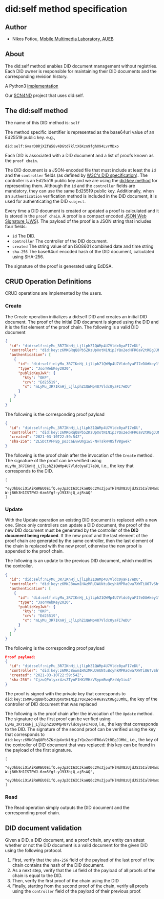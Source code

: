 # did:self method specification
## Author
* Nikos Fotiou, [Mobile Multimedia Laboratory, AUEB](https://mm.aueb.gr)

## About
The did:self method enables DID document management without registries. Each
DID owner is responsible for maintaining their DID documents and the corresponding
revision history.

A Python3 [implementation](https://github.com/mmlab-aueb/did-self-py)

Our [SCN4ND](https://mm.aueb.gr/scn4ndn/) project that uses did:self.

## The did:self method 
The name of this DID method is: `self`

The method specific identifier is represented as the base64url value
of an Ed25519 public key. e.g.,

```
did:self:6varD0RjXZfW58v4DGtd7kltX6Kzn9fghX94LvrMDxo
```

Each DID is associated with a DID document and a 
list of proofs known as the `proof chain`. 

The DID document is a JSON-encoded file that must include at least
the `id` and the `controller` fields (as defined by [W3C's DID specification](https://www.w3.org/TR/did-core/)).
The controller is an Ed25519 public key and we are using the [did:key method](https://w3c-ccg.github.io/did-method-key/)
for representing them. Although the `id` and the `controller` fields are mandatory, they can use 
the same Ed25519 public key. Additionally, when an `authentication` verification method is included in the
DID document, it is used for authenticating the DID `subject`. 

Every time a DID document is created or updated a proof is calculated
and it is stored in the `proof chain`.
A proof is a compact encoded [JSON Web Signature (JWS)](https://tools.ietf.org/html/rfc7515).
The payload of the proof is a JSON string that includes four 
fields: 

* `id` The DID.
* `controller` The controller of the DID document.
* `created` The string value of an ISO8601 combined date and time string
* `sha-256` The base64url encoded hash of the DID document, calculated using SHA-256.

The signature of the proof is generated using EdDSA. 

## CRUD Operation Definitions
CRUD operations are implemented by the users. 

### Create
The Create operation initializes a did:self DID and creates an initial DID document. 
The proof of the initial DID document is signed using the DID
and it is the fist element of the proof chain. The following is a valid DID document

```JSON
{
  "id": "did:self:nLyMu_3R7IKnHj_LjlLphZ1QWMp4U7Vldc0yaFI7eDU",
  "controller": "did:key:z6MKGRqQ8Pb5ZKzUpXotN1NipJYQx2edHFR6aV2tREgJJMhL",
  "authentication": [
    {
      "id": "did:self:nLyMu_3R7IKnHj_LjlLphZ1QWMp4U7Vldc0yaFI7eDU#key1",
      "type": "JsonWebKey2020",
      "publicKeyJwk": {
        "kty": "OKP",
        "crv": "Ed25519",
        "x": "nLyMu_3R7IKnHj_LjlLphZ1QWMp4U7Vldc0yaFI7eDU"
      }
    }
  ]
}
```

The following is the corresponding proof payload

```JSON
{
  "id": "did:self:nLyMu_3R7IKnHj_LjlLphZ1QWMp4U7Vldc0yaFI7eDU",
  "controller": "did:key:z6MKGRqQ8Pb5ZKzUpXotN1NipJYQx2edHFR6aV2tREgJJMhL",
  "created": "2021-03-10T22:59:54Z",
  "sha-256": "2L5DctVFPBp_po3caEvwUmg1w5-NvTskH485fV8gwek"
}
```

The following is the proof chain after the invocation of the `Create` method. The signature
of the proof can be verified using `nLyMu_3R7IKnHj_LjlLphZ1QWMp4U7Vldc0yaFI7eDU`, i.e., the key
that corresponds to the DID.

```
[
  "eyJhbGciOiAiRWREU0EifQ.eyJpZCI6ICJkaWQ6c2VsZjpuTHlNdV8zUjdJS25Ial9MamxMcGhaMVFXTXA0VTdWbGRjMHlhRkk3ZURVIiwgImNvbnRyb2xsZXIiOiAiZGlkOmtleTp6Nk1LR1JxUThQYjVaS3pVcFhvdE4xTmlwSllReDJlZEhGUjZhVjJ0UkVnSkpNaEwiLCAiY3JlYXRlZCI6ICIyMDIxLTAzLTEwVDIyOjU5OjU0WiIsICJzaGEtMjU2IjogIjJMNURjdFZGUEJwX3BvM2NhRXZ3VW1nMXc1LU52VHNrSDQ4NWZWOGd3ZWsifQ.epEVNpCsb4wP7R1xakBpkA_nMWJmC9JtPXyK4sAf5ub2ju-W-j86h3H1ISTPWJ-6zm5Ygf-yJ933hjQ_ajRsAQ"
]
```

### Update
With the Update operation an existing DID document is replaced with a new one. 
Since only controllers can update a DID document, 
the proof of the new DID document must be generated 
by the controller of the **DID document being replaced**.
If the new proof and the last element of the proof chain are generated by the same controller, 
then the last element of the chain is replaced with the new proof, otherwise the new proof 
is appended to the proof chain.

The following is an update to the previous DID document, which modifies the controller.

```JSON
{
  "id": "did:self:nLyMu_3R7IKnHj_LjlLphZ1QWMp4U7Vldc0yaFI7eDU",
  "controller": "did:key:z6MKJ8owm1HAzMRUJAUNtuBcyhkMPRaCwa7XWTi86TvShf2w",
  "authentication": [
    {
      "id": "did:self:nLyMu_3R7IKnHj_LjlLphZ1QWMp4U7Vldc0yaFI7eDU#key1",
      "type": "JsonWebKey2020",
      "publicKeyJwk": {
        "kty": "OKP",
        "crv": "Ed25519",
        "x": "nLyMu_3R7IKnHj_LjlLphZ1QWMp4U7Vldc0yaFI7eDU"
      }
    }
  ]
}
```

The following is the corresponding proof payload

```JSON
Proof payload:
{
  "id": "did:self:nLyMu_3R7IKnHj_LjlLphZ1QWMp4U7Vldc0yaFI7eDU",
  "controller": "did:key:z6MKJ8owm1HAzMRUJAUNtuBcyhkMPRaCwa7XWTi86TvShf2w",
  "created": "2021-03-10T22:59:54Z",
  "sha-256": "CjzuQPolyxr4zsZTyuP1HXVMHzVSypmBwqFzsWy1iu4"
}
```
The proof is signed with the private key that corresponds to `did:key:z6MKGRqQ8Pb5ZKzUpXotN1NipJYQx2edHFR6aV2tREgJJMhL`,
the key of the controller of
DID document that was replaced

The following is the proof chain after the invocation of the `Update` method. The signature
of the first proof can be verified using `LyMu_3R7IKnHj_LjlLphZ1QWMp4U7Vldc0yaFI7eDU`, i.e., the key
that corresponds to the DID. The signature of the second proof can be verified using the key that corresponds to
`did:key:z6MKGRqQ8Pb5ZKzUpXotN1NipJYQx2edHFR6aV2tREgJJMhL`, i.e., the key of the controller of
DID document that was replaced: this key can be found in the payload of the first 
signature.

```
[
  "eyJhbGciOiAiRWREU0EifQ.eyJpZCI6ICJkaWQ6c2VsZjpuTHlNdV8zUjdJS25Ial9MamxMcGhaMVFXTXA0VTdWbGRjMHlhRkk3ZURVIiwgImNvbnRyb2xsZXIiOiAiZGlkOmtleTp6Nk1LR1JxUThQYjVaS3pVcFhvdE4xTmlwSllReDJlZEhGUjZhVjJ0UkVnSkpNaEwiLCAiY3JlYXRlZCI6ICIyMDIxLTAzLTEwVDIyOjU5OjU0WiIsICJzaGEtMjU2IjogIjJMNURjdFZGUEJwX3BvM2NhRXZ3VW1nMXc1LU52VHNrSDQ4NWZWOGd3ZWsifQ.epEVNpCsb4wP7R1xakBpkA_nMWJmC9JtPXyK4sAf5ub2ju-W-j86h3H1ISTPWJ-6zm5Ygf-yJ933hjQ_ajRsAQ",
  "eyJhbGciOiAiRWREU0EifQ.eyJpZCI6ICJkaWQ6c2VsZjpuTHlNdV8zUjdJS25Ial9MamxMcGhaMVFXTXA0VTdWbGRjMHlhRkk3ZURVIiwgImNvbnRyb2xsZXIiOiAiZGlkOmtleTp6Nk1LSjhvd20xSEF6TVJVSkFVTnR1QmN5aGtNUFJhQ3dhN1hXVGk4NlR2U2hmMnciLCAiY3JlYXRlZCI6ICIyMDIxLTAzLTEwVDIyOjU5OjU0WiIsICJzaGEtMjU2IjogIkNqenVRUG9seXhyNHpzWlR5dVAxSFhWTUh6VlN5cG1Cd3FGenNXeTFpdTQifQ.YJG_EmOsVBWo1yp19MTYqN2tITkXjoibNFQyYghazGbDWS1Rcr1wryrSO36jmoSST6MVdf5KRaImuCNkwHt9DQ"
]
```

### Read
The Read operation simply outputs the DID document and 
the corresponding proof chain.

## DID document validation
Given a DID, a DID document, and a proof chain, any entity can attest
whether or not the DID document is a valid document for the given DID 
using the following protocol.

1. First, verify that the `sha-256` field of the payload of the last proof of the chain contains the hash of the DID document.
1. As a next step, verify that the `id` field of the payload of all proofs of the chain is equal to the DID.
1. Then, verify the first proof of the chain using the DID
1. Finally, starting from the second proof of the chain, verify all proofs using the `controller` field of the payload of their previous proof.





